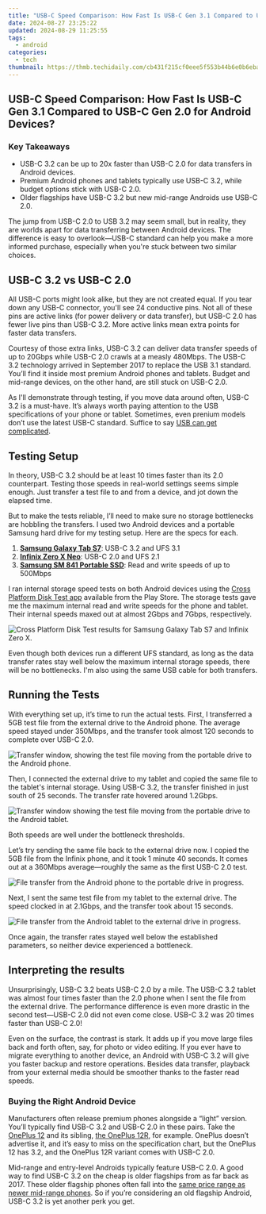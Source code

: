 ```yaml
---
title: "USB-C Speed Comparison: How Fast Is USB-C Gen 3.1 Compared to USB-C Gen 2.0 for Android Devices?"
date: 2024-08-27 23:25:22
updated: 2024-08-29 11:25:55
tags:
  - android
categories:
  - tech
thumbnail: https://thmb.techidaily.com/cb431f215cf0eee5f553b44b6e0b6eba3871dc3f575a767398e1a9fe3bc5176a.jpg
---
```


## USB-C Speed Comparison: How Fast Is USB-C Gen 3.1 Compared to USB-C Gen 2.0 for Android Devices?

### Key Takeaways

* USB-C 3.2 can be up to 20x faster than USB-C 2.0 for data transfers in Android devices.
* Premium Android phones and tablets typically use USB-C 3.2, while budget options stick with USB-C 2.0.
* Older flagships have USB-C 3.2 but new mid-range Androids use USB-C 2.0.

 The jump from USB-C 2.0 to USB 3.2 may seem small, but in reality, they are worlds apart for data transferring between Android devices. The difference is easy to overlook—USB-C standard can help you make a more informed purchase, especially when you're stuck between two similar choices.

##  USB-C 3.2 vs USB-C 2.0

 All USB-C ports might look alike, but they are not created equal. If you tear down any USB-C connector, you'll see 24 conductive pins. Not all of these pins are active links (for power delivery or data transfer), but USB-C 2.0 has fewer live pins than USB-C 3.2\. More active links mean extra points for faster data transfers.

 Courtesy of those extra links, USB-C 3.2 can deliver data transfer speeds of up to 20Gbps while USB-C 2.0 crawls at a measly 480Mbps. The USB-C 3.2 technology arrived in September 2017 to replace the USB 3.1 standard. You’ll find it inside most premium Android phones and tablets. Budget and mid-range devices, on the other hand, are still stuck on USB-C 2.0.

 As I'll demonstrate through testing, if you move data around often, USB-C 3.2 is a must-have. It’s always worth paying attention to the USB specifications of your phone or tablet. Sometimes, even prenium models don’t use the latest USB-C standard. Suffice to say [USB can get complicated](https://facebook-video-recording.techidaily.com/new-unpacking-the-limitations-of-video-sharing-in-facebooks-community-for-2024/).

##  Testing Setup

 In theory, USB-C 3.2 should be at least 10 times faster than its 2.0 counterpart. Testing those speeds in real-world settings seems simple enough. Just transfer a test file to and from a device, and jot down the elapsed time.

 But to make the tests reliable, I’ll need to make sure no storage bottlenecks are hobbling the transfers. I used two Android devices and a portable Samsung hard drive for my testing setup. Here are the specs for each.

1. [**Samsung Galaxy Tab S7**](https://amazon.com/dp/B08FBN5STQ?tag=hotoge-20&ascsubtag=UUhtgUeUpU2002542&asc%5Frefurl=https%3A%2F%2Fwww.howtogeek.com%2Fhow-much-faster-is-usb-c-31-vs-20-in-android-phones%2F&asc%5Fcampaign=Evergreen): USB-C 3.2 and UFS 3.1
2. [**Infinix Zero X Neo**](https://www.gsmarena.com/infinix%5Fzero%5Fx%5Fneo-11098.php): USB-C 2.0 and UFS 2.1
3. **[Samsung SM 841 Portable SSD](https://amazon.com/dp/B09VLHR4JC?tag=hotoge-20&ascsubtag=UUhtgUeUpU2002542&asc%5Frefurl=https%3A%2F%2Fwww.howtogeek.com%2Fhow-much-faster-is-usb-c-31-vs-20-in-android-phones%2F&asc%5Fcampaign=Evergreen)**: Read and write speeds of up to 500Mbps

 I ran internal storage speed tests on both Android devices using the [Cross Platform Disk Test app](https://www.anrdoezrs.net/links/3607085/type/dlg/sid/UUhtgUeUpU2002542/https://play.google.com/store/apps/details?id=com.Saplin.CPDT&hl=en&gl=US) available from the Play Store. The storage tests gave me the maximum internal read and write speeds for the phone and tablet. Their internal speeds maxed out at almost 2Gbps and 7Gbps, respectively.

![Cross Platform Disk Test results for Samsung Galaxy Tab S7 and Infinix Zero X.](https://static1.howtogeekimages.com/wordpress/wp-content/uploads/2024/04/storagetestcomparison.png) 

 Even though both devices run a different UFS standard, as long as the data transfer rates stay well below the maximum internal storage speeds, there will be no bottlenecks. I'm also using the same USB cable for both transfers.

##  Running the Tests

 With everything set up, it’s time to run the actual tests. First, I transferred a 5GB test file from the external drive to the Android phone. The average speed stayed under 350Mbps, and the transfer took almost 120 seconds to complete over USB-C 2.0.

![Transfer window, showing the test file moving from the portable drive to the Android phone.](https://static1.howtogeekimages.com/wordpress/wp-content/uploads/2024/04/1-1.png) 

 Then, I connected the external drive to my tablet and copied the same file to the tablet's internal storage. Using USB-C 3.2, the transfer finished in just south of 25 seconds. The transfer rate hovered around 1.2Gbps.

![Transfer window showing the test file moving from the portable drive to the Android tablet.](https://static1.howtogeekimages.com/wordpress/wp-content/uploads/2024/04/2.png) 

 Both speeds are well under the bottleneck thresholds.

 Let’s try sending the same file back to the external drive now. I copied the 5GB file from the Infinix phone, and it took 1 minute 40 seconds. It comes out at a 360Mbps average—roughly the same as the first USB-C 2.0 test.

![File transfer from the Android phone to the portable drive in progress.](https://static1.howtogeekimages.com/wordpress/wp-content/uploads/2024/04/b.png) 

 Next, I sent the same test file from my tablet to the external drive. The speed clocked in at 2.1Gbps, and the transfer took about 15 seconds.

![File transfer from the Android tablet to the external drive in progress.](https://static1.howtogeekimages.com/wordpress/wp-content/uploads/2024/04/a.png) 

 Once again, the transfer rates stayed well below the established parameters, so neither device experienced a bottleneck.

##  Interpreting the results

 Unsurprisingly, USB-C 3.2 beats USB-C 2.0 by a mile. The USB-C 3.2 tablet was almost four times faster than the 2.0 phone when I sent the file from the external drive. The performance difference is even more drastic in the second test—USB-C 2.0 did not even come close. USB-C 3.2 was 20 times faster than USB-C 2.0!

 Even on the surface, the contrast is stark. It adds up if you move large files back and forth often, say, for photo or video editing. If you ever have to migrate everything to another device, an Android with USB-C 3.2 will give you faster backup and restore operations. Besides data transfer, playback from your external media should be smoother thanks to the faster read speeds.

###  Buying the Right Android Device

 Manufacturers often release premium phones alongside a “light” version. You’ll typically find USB-C 3.2 and USB-C 2.0 in these pairs. Take the [OnePlus 12](https://apple-account.techidaily.com/in-2024-how-to-remove-apple-id-from-apple-iphone-15-pro-without-password-by-drfone-ios/) and its sibling, [the OnePlus 12R](https://screen-video-capture.techidaily.com/2024-approved-enhancing-remote-communication-with-effective-skype-screen-sharing/), for example. OnePlus doesn’t advertise it, and it’s easy to miss on the specification chart, but the OnePlus 12 has 3.2, and the OnePlus 12R variant comes with USB-C 2.0.

 Mid-range and entry-level Androids typically feature USB-C 2.0\. A good way to find USB-C 3.2 on the cheap is older flagships from as far back as 2017\. These older flagship phones often fall into the [same price range as newer mid-range phones](https://extra-hints.techidaily.com/journey-through-ingenious-text-animation-ideas/). So if you’re considering an old flagship Android, USB-C 3.2 is yet another perk you get.

<ins class="adsbygoogle"
     style="display:block"
     data-ad-format="autorelaxed"
     data-ad-client="ca-pub-7571918770474297"
     data-ad-slot="1223367746"></ins>



<ins class="adsbygoogle"
     style="display:block"
     data-ad-client="ca-pub-7571918770474297"
     data-ad-slot="8358498916"
     data-ad-format="auto"
     data-full-width-responsive="true"></ins>
